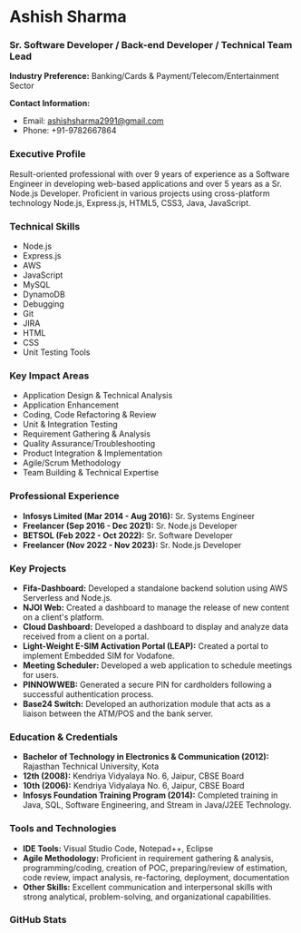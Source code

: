 # Ashish Sharma
### Sr. Software Developer / Back-end Developer / Technical Team Lead

**Industry Preference:** Banking/Cards & Payment/Telecom/Entertainment Sector

**Contact Information:**
- Email: [ashishsharma2991@gmail.com](mailto:ashishsharma2991@gmail.com)
- Phone: +91-9782667864

### Executive Profile
Result-oriented professional with over 9 years of experience as a Software Engineer in developing web-based applications and over 5 years as a Sr. Node.js Developer. Proficient in various projects using cross-platform technology Node.js, Express.js, HTML5, CSS3, Java, JavaScript.

### Technical Skills
- Node.js
- Express.js
- AWS
- JavaScript
- MySQL
- DynamoDB
- Debugging
- Git
- JIRA
- HTML
- CSS
- Unit Testing Tools

### Key Impact Areas
- Application Design & Technical Analysis
- Application Enhancement
- Coding, Code Refactoring & Review
- Unit & Integration Testing
- Requirement Gathering & Analysis
- Quality Assurance/Troubleshooting
- Product Integration & Implementation
- Agile/Scrum Methodology
- Team Building & Technical Expertise

### Professional Experience
- **Infosys Limited (Mar 2014 - Aug 2016):** Sr. Systems Engineer
- **Freelancer (Sep 2016 - Dec 2021):** Sr. Node.js Developer
- **BETSOL (Feb 2022 - Oct 2022):** Sr. Software Developer
- **Freelancer (Nov 2022 - Nov 2023):** Sr. Node.js Developer

### Key Projects
- **Fifa-Dashboard:** Developed a standalone backend solution using AWS Serverless and Node.js.
- **NJOI Web:** Created a dashboard to manage the release of new content on a client's platform.
- **Cloud Dashboard:** Developed a dashboard to display and analyze data received from a client on a portal.
- **Light-Weight E-SIM Activation Portal (LEAP):** Created a portal to implement Embedded SIM for Vodafone.
- **Meeting Scheduler:** Developed a web application to schedule meetings for users.
- **PINNOWWEB:** Generated a secure PIN for cardholders following a successful authentication process.
- **Base24 Switch:** Developed an authorization module that acts as a liaison between the ATM/POS and the bank server.

### Education & Credentials
- **Bachelor of Technology in Electronics & Communication (2012):** Rajasthan Technical University, Kota
- **12th (2008):** Kendriya Vidyalaya No. 6, Jaipur, CBSE Board
- **10th (2006):** Kendriya Vidyalaya No. 6, Jaipur, CBSE Board
- **Infosys Foundation Training Program (2014):** Completed training in Java, SQL, Software Engineering, and Stream in Java/J2EE Technology.

### Tools and Technologies
- **IDE Tools:** Visual Studio Code, Notepad++, Eclipse
- **Agile Methodology:** Proficient in requirement gathering & analysis, programming/coding, creation of POC, preparing/review of estimation, code review, impact analysis, re-factoring, deployment, documentation
- **Other Skills:** Excellent communication and interpersonal skills with strong analytical, problem-solving, and organizational capabilities.

### GitHub Stats
<!-- GitHub stats will be displayed here -->
